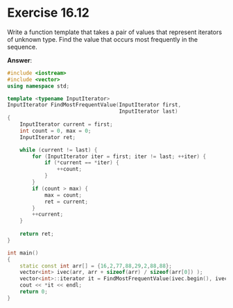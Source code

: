 # Exercise 16.12

Write a function template that takes a pair of values that represent iterators of unknown type. Find the value that occurs most frequently in the sequence.

**Answer**:

```cpp
#include <iostream>
#include <vector>
using namespace std;

template <typename InputIterator>
InputIterator FindMostFrequentValue(InputIterator first,
                                    InputIterator last)
{
    InputIterator current = first;
    int count = 0, max = 0;
    InputIterator ret;

    while (current != last) {
        for (InputIterator iter = first; iter != last; ++iter) {
            if (*current == *iter) {
                ++count;
            }
        }
        if (count > max) {
            max = count;
            ret = current;
        }
        ++current;
    }
    
    return ret;
}

int main()
{
    static const int arr[] = {16,2,77,88,29,2,88,88};
    vector<int> ivec(arr, arr + sizeof(arr) / sizeof(arr[0]) );
    vector<int>::iterator it = FindMostFrequentValue(ivec.begin(), ivec.end() );
    cout << *it << endl;
    return 0;
}
```
